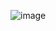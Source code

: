 ![image](https://github.com/arifat2/Smart-Knee-Sleeve/assets/111903875/66e9515f-d68c-4c6e-a721-57e4dfd55db1)
